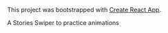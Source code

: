 This project was bootstrapped with [Create React App](https://github.com/facebook/create-react-app).

A Stories Swiper to practice animations